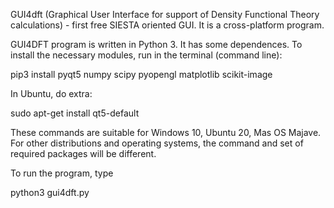 GUI4dft (Graphical User Interface for support of Density Functional Theory calculations) - first free SIESTA oriented GUI. It is a cross-platform program. 

GUI4DFT program is written in Python 3. It has some dependences. To install the necessary modules, run in the terminal (command line):

pip3 install pyqt5 numpy scipy pyopengl matplotlib scikit-image 

In Ubuntu, do extra: 

sudo apt-get install qt5-default

These commands are suitable for Windows 10, Ubuntu 20, Mas OS Majave. For other distributions and operating systems, the command and set of required packages will be different.

To run the program, type

python3 gui4dft.py